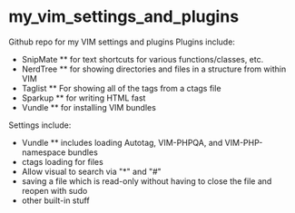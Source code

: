 # my_vim_settings_and_plugins
Github repo for my VIM settings and plugins
Plugins include:
* SnipMate
** for text shortcuts for various functions/classes, etc.
* NerdTree
** for showing directories and files in a structure from within VIM
* Taglist
** For showing all of the tags from a ctags file
* Sparkup
** for writing HTML fast
* Vundle
** for installing VIM bundles

Settings include:
* Vundle
** includes loading Autotag, VIM-PHPQA, and VIM-PHP-namespace bundles
* ctags loading for files
* Allow visual to search via "*" and "#"
* saving a file which is read-only without having to close the file and reopen with sudo
* other built-in stuff
